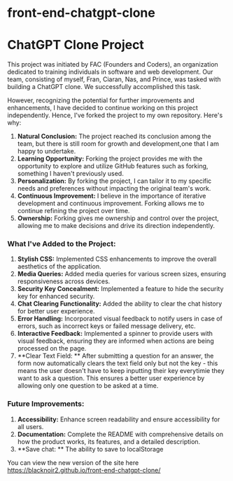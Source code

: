# front-end-chatgpt-clone

# ChatGPT Clone Project

This project was initiated by FAC (Founders and Coders), an organization dedicated to training individuals in software and web development. Our team, consisting of myself, Fran, Ciaran, Nas, and Prince, was tasked with building a ChatGPT clone. We successfully accomplished this task.

However, recognizing the potential for further improvements and enhancements, I have decided to continue working on this project independently. Hence, I've forked the project to my own repository. Here's why:

1. **Natural Conclusion:** The project reached its conclusion among the team, but there is still room for growth and development,one that I am happy to undertake.
2. **Learning Opportunity:** Forking the project provides me with the opportunity to explore and utilize GitHub features such as forking, something I haven't previously used.
3. **Personalization:** By forking the project, I can tailor it to my specific needs and preferences without impacting the original team's work.
4. **Continuous Improvement:** I believe in the importance of iterative development and continuous improvement. Forking allows me to continue refining the project over time.
5. **Ownership:** Forking gives me ownership and control over the project, allowing me to make decisions and drive its direction independently.


### What I've Added to the Project:

1. **Stylish CSS:** Implemented CSS enhancements to improve the overall aesthetics of the application.
2. **Media Queries:** Added media queries for various screen sizes, ensuring responsiveness across devices.
3. **Security Key Concealment:** Implemented a feature to hide the security key for enhanced security.
4. **Chat Clearing Functionality:** Added the ability to clear the chat history for better user experience.
5. **Error Handling:** Incorporated visual feedback to notify users in case of errors, such as incorrect keys or failed message delivery, etc.
7. **Interactive Feedback:** Implemented a spinner to provide users with visual feedback, ensuring they are informed when actions are being processed on the page.
8. **Clear Text Field: ** After submitting a question for an answer, the form now automatically clears the text field only but not the key - this means the user doesn't have to keep inputting their key everytimie they want to ask a question. This ensures a better user experience by allowing only one question to be asked at a time.


### Future Improvements:

1. **Accessibility:** Enhance screen readability and ensure accessibility for all users.
2. **Documentation:** Complete the README with comprehensive details on how the product works, its features, and a detailed description.
3. **Save chat: ** The ability to save to localStorage


You can view the new version of the site here
https://blacknoir2.github.io/front-end-chatgpt-clone/
